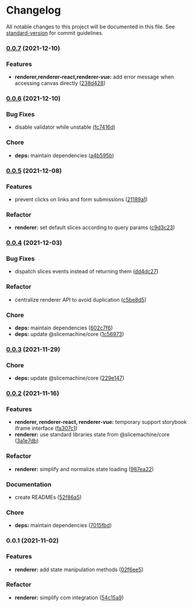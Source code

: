 # Changelog

All notable changes to this project will be documented in this file. See [standard-version](https://github.com/conventional-changelog/standard-version) for commit guidelines.

### [0.0.7](https://github.com/prismicio/slice-canvas/compare/@prismicio/slice-canvas-renderer@0.0.6...@prismicio/slice-canvas-renderer@0.0.7) (2021-12-10)


### Features

* **renderer,renderer-react,renderer-vue:** add error message when accessing canvas directly ([238d428](https://github.com/prismicio/slice-canvas/commit/238d428a162f48f10bf32740574d7aa1e120139f))

### [0.0.6](https://github.com/prismicio/slice-canvas/compare/@prismicio/slice-canvas-renderer@0.0.5...@prismicio/slice-canvas-renderer@0.0.6) (2021-12-10)


### Bug Fixes

* disable validator while unstable ([fc7416d](https://github.com/prismicio/slice-canvas/commit/fc7416d2c05b4c7843456edacb8ae3354acfb51f))


### Chore

* **deps:** maintain dependencies ([a4b595b](https://github.com/prismicio/slice-canvas/commit/a4b595b8e39058c4148e994ed35158793ba77cba))

### [0.0.5](https://github.com/prismicio/slice-canvas/compare/@prismicio/slice-canvas-renderer@0.0.4...@prismicio/slice-canvas-renderer@0.0.5) (2021-12-08)


### Features

* prevent clicks on links and form submissions ([21189a1](https://github.com/prismicio/slice-canvas/commit/21189a1a1135fd5d05ba4e548fc61ecd798ca004))


### Refactor

* **renderer:** set default slices according to query params ([c9d3c23](https://github.com/prismicio/slice-canvas/commit/c9d3c2337abbbea39fa6906a81efd82634d5835d))

### [0.0.4](https://github.com/prismicio/slice-canvas/compare/@prismicio/slice-canvas-renderer@0.0.3...@prismicio/slice-canvas-renderer@0.0.4) (2021-12-03)


### Bug Fixes

* dispatch slices events instead of returning them ([dd4dc27](https://github.com/prismicio/slice-canvas/commit/dd4dc2701c8a51d2317b83bd71c11444514e1fa3))


### Refactor

* centralize renderer API to avoid duplication ([c5be8d5](https://github.com/prismicio/slice-canvas/commit/c5be8d5e3b381bd925a7004739387a7664d72dd5))


### Chore

* **deps:** maintain dependencies ([602c7f6](https://github.com/prismicio/slice-canvas/commit/602c7f66291c432ae8c08f8291fc1c274446b411))
* **deps:** update @slicemachine/core ([1c56973](https://github.com/prismicio/slice-canvas/commit/1c56973591b0893ae2306c04b5068bbc122321f0))

### [0.0.3](https://github.com/prismicio/slice-canvas/compare/@prismicio/slice-canvas-renderer@0.0.2...@prismicio/slice-canvas-renderer@0.0.3) (2021-11-29)


### Chore

* **deps:** update @slicemachine/core ([229e147](https://github.com/prismicio/slice-canvas/commit/229e147daabc6e627424894d7a192a8fa8687e27))

### [0.0.2](https://github.com/prismicio/slice-canvas/compare/@prismicio/slice-canvas-renderer@0.0.1...@prismicio/slice-canvas-renderer@0.0.2) (2021-11-16)


### Features

* **renderer, renderer-react, renderer-vue:** temporary support storybook iframe interface ([fa307c1](https://github.com/prismicio/slice-canvas/commit/fa307c1133c102141dee1920ee9dbfd823abcec3))
* **renderer:** use standard libraries state from @slicemachine/core ([3a1e7db](https://github.com/prismicio/slice-canvas/commit/3a1e7db0a3e33d2991165928388a28f8beb40139))


### Refactor

* **renderer:** simplify and normalize state loading ([987ea22](https://github.com/prismicio/slice-canvas/commit/987ea22647c04dece0896e606512013a70758d7b))


### Documentation

* create READMEs ([52f86a5](https://github.com/prismicio/slice-canvas/commit/52f86a57eea2e0143514591e9b969ec193d701b8))


### Chore

* **deps:** maintain dependencies ([7015fbd](https://github.com/prismicio/slice-canvas/commit/7015fbd0461df64b69507515f397791850d05600))

### 0.0.1 (2021-11-02)


### Features

* **renderer:** add state manipulation methods ([02f6ee5](https://github.com/prismicio/slice-canvas/commit/02f6ee5fae786f405cd118e273392cef8b5c91a3))


### Refactor

* **renderer:** simplify com integration ([54c15a9](https://github.com/prismicio/slice-canvas/commit/54c15a9bd4a717429883f6a7ee3453256209aef7))
